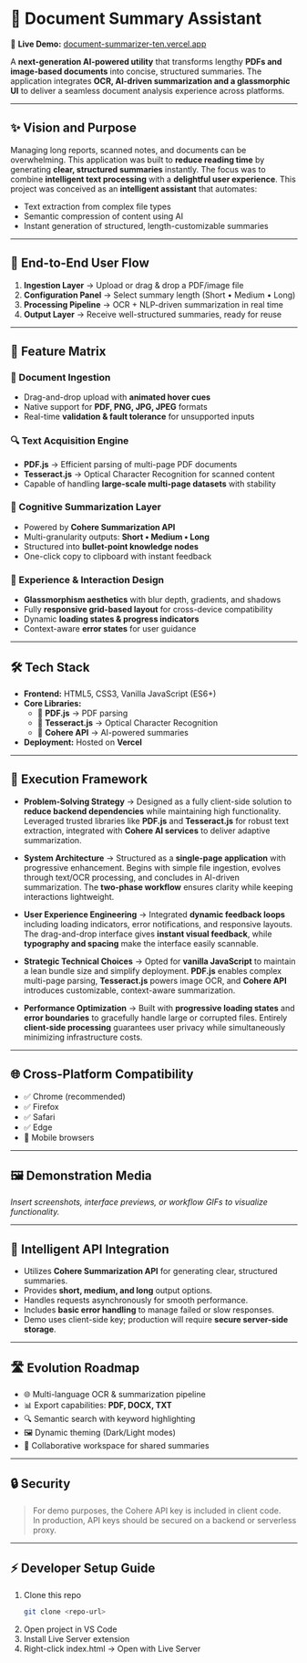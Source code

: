 # 📄 Document Summary Assistant  

🔗 **Live Demo:** [document-summarizer-ten.vercel.app](https://document-summarizer-ten.vercel.app)  

A **next-generation AI-powered utility** that transforms lengthy **PDFs and image-based documents** into concise, structured summaries. The application integrates **OCR, AI-driven summarization and a glassmorphic UI** to deliver a seamless document analysis experience across platforms.  

---

## ✨ Vision and Purpose  

Managing long reports, scanned notes, and documents can be overwhelming. This application was built to **reduce reading time** by generating **clear, structured summaries** instantly. The focus was to combine **intelligent text processing** with a **delightful user experience**.   This project was conceived as an **intelligent assistant** that automates:  

- Text extraction from complex file types  
- Semantic compression of content using AI  
- Instant generation of structured, length-customizable summaries  

---

## 🧭 End-to-End User Flow  

1. **Ingestion Layer** → Upload or drag & drop a PDF/image file  
2. **Configuration Panel** → Select summary length (Short • Medium • Long)  
3. **Processing Pipeline** → OCR + NLP-driven summarization in real time  
4. **Output Layer** → Receive well-structured summaries, ready for reuse  

---

## 🔑 Feature Matrix  

### 📂 Document Ingestion  
- Drag-and-drop upload with **animated hover cues**  
- Native support for **PDF, PNG, JPG, JPEG** formats  
- Real-time **validation & fault tolerance** for unsupported inputs  

### 🔍 Text Acquisition Engine  
- **PDF.js** → Efficient parsing of multi-page PDF documents  
- **Tesseract.js** → Optical Character Recognition for scanned content  
- Capable of handling **large-scale multi-page datasets** with stability  

### 🧠 Cognitive Summarization Layer  
- Powered by **Cohere Summarization API**  
- Multi-granularity outputs: **Short • Medium • Long**  
- Structured into **bullet-point knowledge nodes**  
- One-click copy to clipboard with instant feedback 

### 🎨 Experience & Interaction Design  
- **Glassmorphism aesthetics** with blur depth, gradients, and shadows  
- Fully **responsive grid-based layout** for cross-device compatibility  
- Dynamic **loading states & progress indicators**  
- Context-aware **error states** for user guidance  

---

## 🛠️ Tech Stack  

- **Frontend:** HTML5, CSS3, Vanilla JavaScript (ES6+)  
- **Core Libraries:**  
  - 📘 **PDF.js** → PDF parsing  
  - 🔡 **Tesseract.js** → Optical Character Recognition  
  - 🧠 **Cohere API** → AI-powered summaries  
- **Deployment:** Hosted on **Vercel**  

---

## 🚀 Execution Framework  

- **Problem-Solving Strategy** → Designed as a fully client-side solution to **reduce backend dependencies** while maintaining high functionality. Leveraged trusted libraries like **PDF.js** and **Tesseract.js** for robust text extraction, integrated with **Cohere AI services** to deliver adaptive summarization.  

- **System Architecture** → Structured as a **single-page application** with progressive enhancement. Begins with simple file ingestion, evolves through text/OCR processing, and concludes in AI-driven summarization. The **two-phase workflow** ensures clarity while keeping interactions lightweight.  

- **User Experience Engineering** → Integrated **dynamic feedback loops** including loading indicators, error notifications, and responsive layouts. The drag-and-drop interface gives **instant visual feedback**, while **typography and spacing** make the interface easily scannable. 

- **Strategic Technical Choices** → Opted for **vanilla JavaScript** to maintain a lean bundle size and simplify deployment. **PDF.js** enables complex multi-page parsing, **Tesseract.js** powers image OCR, and **Cohere API** introduces customizable, context-aware summarization.  

- **Performance Optimization** → Built with **progressive loading states** and **error boundaries** to gracefully handle large or corrupted files. Entirely **client-side processing** guarantees user privacy while simultaneously minimizing infrastructure costs.  

---

## 🌐 Cross-Platform Compatibility  

- ✅ Chrome (recommended)  
- ✅ Firefox  
- ✅ Safari  
- ✅ Edge  
- 📱 Mobile browsers  

---

## 🖼️ Demonstration Media  

_Insert screenshots, interface previews, or workflow GIFs to visualize functionality._  

---

## 🔗 Intelligent API Integration  

- Utilizes **Cohere Summarization API** for generating clear, structured summaries.  
- Provides **short, medium, and long** output options.  
- Handles requests asynchronously for smooth performance.  
- Includes **basic error handling** to manage failed or slow responses.  
- Demo uses client-side key; production will require **secure server-side storage**.  

---

## 🛣️ Evolution Roadmap  

- 🌐 Multi-language OCR & summarization pipeline  
- 📊 Export capabilities: **PDF, DOCX, TXT**  
- 🔍 Semantic search with keyword highlighting  
- 🖼️ Dynamic theming (Dark/Light modes)  
- 🤝 Collaborative workspace for shared summaries  

---

## 🔒 Security  

> For demo purposes, the Cohere API key is included in client code.  
> In production, API keys should be secured on a backend or serverless proxy.

---

## ⚡ Developer Setup Guide  

1. Clone this repo
   ```bash
   git clone <repo-url>
2. Open project in VS Code
3. Install Live Server extension
4. Right-click index.html → Open with Live Server
